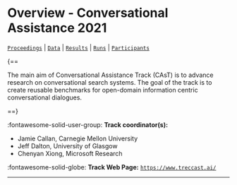# Overview - Conversational Assistance 2021

[`Proceedings`](./proceedings.md) | [`Data`](./data.md) | [`Results`](./results.md) | [`Runs`](./runs.md) | [`Participants`](./participants.md)

{==

The main aim of Conversational Assistance Track (CAsT) is to advance research on conversational search systems. The goal of the track is to create reusable benchmarks for open-domain information centric conversational dialogues.

==}

:fontawesome-solid-user-group: **Track coordinator(s):**

- Jamie Callan, Carnegie Mellon University 
- Jeff Dalton, University of Glasgow 
- Chenyan Xiong, Microsoft Research 

:fontawesome-solid-globe: **Track Web Page:** [`https://www.treccast.ai/`](https://www.treccast.ai/) 

---

